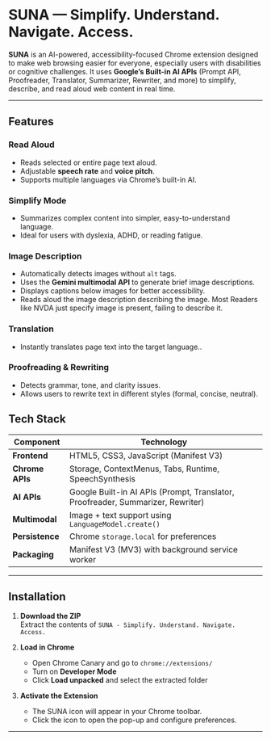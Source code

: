 # SUNA — Simplify. Understand. Navigate. Access.

**SUNA** is an AI-powered, accessibility-focused Chrome extension designed to make web browsing easier for everyone, especially users with disabilities or cognitive challenges. 
It uses **Google’s Built-in AI APIs** (Prompt API, Proofreader, Translator, Summarizer, Rewriter, and more) to simplify, describe, and read aloud web content in real time.

---

## Features

### Read Aloud
- Reads selected or entire page text aloud.
- Adjustable **speech rate** and **voice pitch**.
- Supports multiple languages via Chrome’s built-in AI.

### Simplify Mode
- Summarizes complex content into simpler, easy-to-understand language.
- Ideal for users with dyslexia, ADHD, or reading fatigue.

### Image Description
- Automatically detects images without `alt` tags.
- Uses the **Gemini multimodal API** to generate brief image descriptions.
- Displays captions below images for better accessibility.
- Reads aloud the image description describing the image. Most Readers like NVDA just specify image is present, failing to describe it. 

### Translation
- Instantly translates page text into the target language..

### Proofreading & Rewriting
- Detects grammar, tone, and clarity issues.
- Allows users to rewrite text in different styles (formal, concise, neutral).

## Tech Stack

| Component | Technology |
|------------|-------------|
| **Frontend** | HTML5, CSS3, JavaScript (Manifest V3) |
| **Chrome APIs** | Storage, ContextMenus, Tabs, Runtime, SpeechSynthesis |
| **AI APIs** | Google Built-in AI APIs (Prompt, Translator, Proofreader, Summarizer, Rewriter) |
| **Multimodal** | Image + text support using `LanguageModel.create()` |
| **Persistence** | Chrome `storage.local` for preferences |
| **Packaging** | Manifest V3 (MV3) with background service worker |

---

## Installation

1. **Download the ZIP**  
   Extract the contents of `SUNA - Simplify. Understand. Navigate. Access.`

2. **Load in Chrome**
   - Open Chrome Canary and go to `chrome://extensions/`
   - Turn on **Developer Mode**
   - Click **Load unpacked** and select the extracted folder

3. **Activate the Extension**
   - The SUNA icon will appear in your Chrome toolbar.
   - Click the icon to open the pop-up and configure preferences.

---


